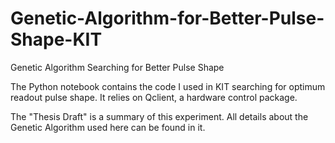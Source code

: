 # Genetic-Algorithm-for-Better-Pulse-Shape-KIT
Genetic Algorithm Searching for Better Pulse Shape

The Python notebook contains the code I used in KIT searching for optimum readout pulse shape. It relies on Qclient, a hardware control package.

The "Thesis Draft" is a summary of this experiment. All details about the Genetic Algorithm used here can be found in it.
